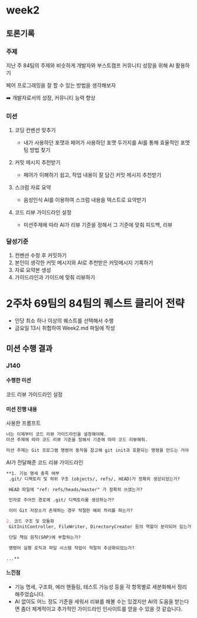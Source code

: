 # week2

## 토론기록

### 주제

지난 주 84팀의 주제와 비슷하게 개발자와 부스트캠프 커뮤니티 성장을 위해 AI 활용하기

페어 프로그래밍을 잘 할 수 있는 방법을 생각해보자

➡️ 개발자로서의 성장, 커뮤니티 능력 향상

### 미션

1. 코딩 컨벤션 맞추기
   - 내가 사용하던 포맷과 페어가 사용하던 포맷 두가지를 AI를 통해 효율적인 포맷팅 방법 찾기

2. 커밋 메시지 추천받기
   - 페어가 이해하기 쉽고, 작업 내용이 잘 담긴 커밋 메시지 추천받기

3. 스크럼 자료 요약
   - 음성인식 AI를 이용하여 스크럼 내용을 텍스트로 요약받기

4. 코드 리뷰 가이드라인 설정
   - 미션주제에 따라 AI가 리뷰 기준을 정해서 그 기준에 맞춰 피드백, 리뷰

### 달성기준

1. 컨벤션 수정 후 커밋하기
2. 본인이 생각한 커밋 메시지와 AI로 추천받은 커밋메시지 기록하기
3. 자료 요약본 생성
4. 가이드라인과 가이드에 맞춰 리뷰하기

# 2주차 69팀의 84팀의 퀘스트 클리어 전략

- 인당 최소 하나 이상의 퀘스트를 선택해서 수행
- 금요일 13시 취합하여 Week2.md 파일에 작성

## 미션 수행 결과

### J140
#### 수행한 미션

코드 리뷰 가이드라인 설정

#### 미션 진행 내용

사용한 프롬프트

```markdown
너는 이제부터 코드 리뷰 가이드라인을 설정해야해.
미션 주제에 따라 코드 리뷰 기준을 정해서 기준에 따라 코드 리뷰해줘.

미션 주제는 Git 프로그램 명령어 동작을 참고해 git init과 호환되는 명령을 만드는 거야
```

AI가 전달해준 코드 리뷰 가이드라인

```markdown
**1. 기능 명세 충족 여부
 .git/ 디렉토리 및 하위 구조 (objects/, refs/, HEAD)가 정확히 생성되었는가?

 HEAD 파일에 "ref: refs/heads/master" 가 정확히 쓰였는가?

 인자로 주어진 경로에 .git/ 디렉토리를 생성하는가?

 이미 Git 저장소가 존재하는 경우 적절한 예외 처리를 하는가?

2. 코드 구조 및 모듈화
 GitInitController, FileWriter, DirectoryCreator 등의 역할이 분리되어 있는가?

 단일 책임 원칙(SRP)에 부합하는가?

 명령어 실행 로직과 파일 시스템 작업이 적절히 추상화되었는가?

...**
```

#### 느낀점

- 기능 명세, 구조화, 에러 핸들링, 테스트 가능성 등을 각 항목별로 세분화해서 정리해주었습니다.
- AI 없이도 어느 정도 기준을 세워서 리뷰를 해볼 수는 있겠지만 AI의 도움을 받는다면 좀더 체계적이고 추가적인 가이드라인 인사이트를 얻을 수 있을 것 같습니다.
